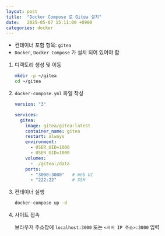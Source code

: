```yaml
---
layout: post
title:  "Docker Compose 로 Gitea 설치"
date:   2025-05-07 15:11:00 +0900
categories: docker
---
```

- 컨테이너 포함 항목: `gitea`  
- `Docker`, `Docker Compose` 가 설치 되어 있어야 함  

1. 디렉토리 생성 및 이동

    ```bash
    mkdir -p ~/gitea
    cd ~/gitea
    ```

2. `docker-compose.yml` 파일 작성

    ```yaml
    version: "3"

    services:
      gitea:
        image: gitea/gitea:latest
        container_name: gitea
        restart: always
        environment:
          - USER_UID=1000
          - USER_GID=1000
        volumes:
          - ./gitea:/data
        ports:
          - "3000:3000"   # Web UI
          - "222:22"      # SSH
    ```

3. 컨테이너 실행

    ```bash
    docker-compose up -d
    ```

4. 사이트 접속

    브라우저 주소창에 `localhost:3000` 또는 `<서버 IP 주소>:3000` 입력  